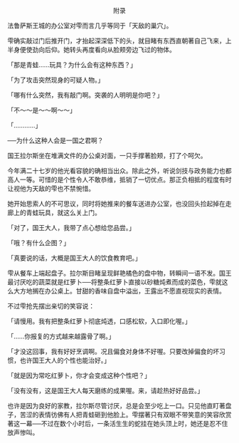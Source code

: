 <p align="center">附录</p>

法鲁萨斯王城的办公室对雫而言几乎等同于「天敌的巢穴」。

雫确实敲过门后推开门，才抬起深深低下的头，就目睹有东西直朝著自己飞来，上半身便使劲向后仰。她转头再度看向从脸颊旁边飞过的物体。

「那是青蛙……玩具？为什么会有这种东西？」

「为了攻击突然现身的可疑人物。」

「哪有什么突然，我有敲门啊。突袭的人明明是你吧？」

「不～～是～～啊～～」

「…………」

──为什么这种人会是一国之君啊？

国王拉尔斯坐在堆满文件的办公桌对面，一只手撑著脸颊，打了个呵欠。

今年满二十七岁的他光看容貌的确相当出众。除此之外，听说剑技与政务能力也都高人一等。可惜的是个性令人不敢恭维，抵销了一切优点。那正负相抵的程度有时让视他为天敌的雫也不禁惋惜。

她开始思索人的不可思议，同时将她推来的餐车送进办公室，也没回头捡起掉在走廊上的青蛙玩具，就这么关上门。

「对了，国王大人，我带了点心想给您品尝。」

「哦？有什么企图？」

「真要说的话，大概是国王大人的饮食教育吧。」

雫从餐车上端起盘子。拉尔斯目睹呈现鲜艳橘色的盘中物，转瞬间一语不发。国王最讨厌吃的蔬菜就是红萝卜──将整条红萝卜直接以砂糖炖煮而成的菜色，雫就这么大方地搁在办公桌上。甘甜的香味自盘中溢出，王露出不愿直视现实的表情。

不过雫抢先摆出亲切的笑容说：

「请慢用。我有把整条红萝卜彻底炖透，口感松软，入口即化喔。」

「……你报复的方式越来越露骨了啊。」

「才没这回事，我有好好烹调啊。况且偏食对身体不好喔。只要改掉偏食的坏习惯，也许国王大人的个性也能治好。」

「就是因为常吃红萝卜，你才会变成这种个性吧？」

「没有没有，这是国王大人每天磨练的成果喔。来，请趁热好好品尝。」

也许是因为良好的家教，拉尔斯尽管讨厌，总是会至少吃上一口。只见他直盯著盘子，苦涩的表情彷佛有人把青蛙砸到他脸上。雫摆著只有双眼不带笑意的笑容欣赏著这一幕──不过在数个小时后，一条活生生的蛇挂在她头顶上时，她还是忍不住放声惨叫。

